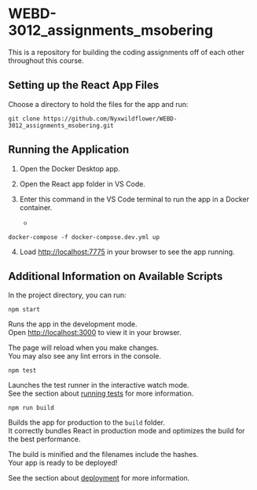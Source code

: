 # WEBD-3012_assignments_msobering
This is a repository for building the coding assignments off of each other throughout this course.

## Setting up the React App Files

Choose a directory to hold the files for the app and run:

```
git clone https://github.com/Nyxwildflower/WEBD-3012_assignments_msobering.git
```

## Running the Application

1. Open the Docker Desktop app.

2. Open the React app folder in VS Code.

3. Enter this command in the VS Code terminal to run the app in a Docker container.

   -
```
docker-compose -f docker-compose.dev.yml up
```

4. Load [http://localhost:7775](127.0.0.1:7775) in your browser to see the app running.

## Additional Information on Available Scripts

In the project directory, you can run:

```
npm start
```

Runs the app in the development mode.\
Open [http://localhost:3000](http://localhost:3000) to view it in your browser.

The page will reload when you make changes.\
You may also see any lint errors in the console.

```
npm test
```

Launches the test runner in the interactive watch mode.\
See the section about [running tests](https://facebook.github.io/create-react-app/docs/running-tests) for more information.

```
npm run build
```

Builds the app for production to the `build` folder.\
It correctly bundles React in production mode and optimizes the build for the best performance.

The build is minified and the filenames include the hashes.\
Your app is ready to be deployed!

See the section about [deployment](https://facebook.github.io/create-react-app/docs/deployment) for more information.
